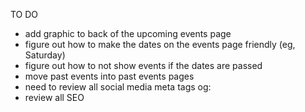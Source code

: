 TO DO
- add graphic to back of the upcoming events page
- figure out how to make the dates on the events page friendly (eg, Saturday)
- figure out how to not show events if the dates are passed
- move past events into past events pages
- need to review all social media meta tags og:
- review all SEO
